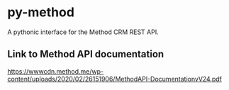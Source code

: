 # py-method
A pythonic interface for the Method CRM REST API. 

## Link to Method API documentation
<https://wwwcdn.method.me/wp-content/uploads/2020/02/26151906/MethodAPI-DocumentationvV24.pdf>
